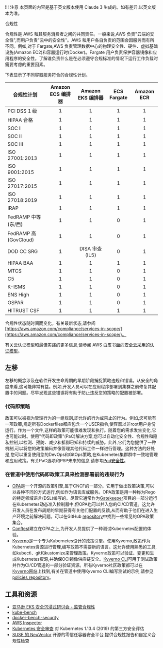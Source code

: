 !!! 注意
    本页面的内容是基于英文版本使用 Claude 3 生成的。如有差异,以英文版本为准。

合规性

合规性是 AWS 和其服务消费者之间的共同责任。一般来说,AWS 负责"云端的安全性",而用户负责"云中的安全性"。AWS 和用户各自负责的范围会因服务而有所不同。例如,对于 Fargate,AWS 负责管理数据中心的物理安全性、硬件、虚拟基础设施(Amazon EC2)和容器运行时(Docker)。Fargate 用户负责保护容器镜像和应用程序的安全性。了解谁负责什么是在必须遵守合规标准的情况下运行工作负载时需要考虑的重要因素。

下表显示了不同容器服务符合的合规性计划。

| 合规性计划 | Amazon ECS 编排器 | Amazon EKS 编排器 | ECS Fargate | Amazon ECR |
| ------------------ |:----------:|:----------:|:-----------:|:----------:|
| PCI DSS 1 级 | 1 | 1 | 1 | 1 |
| HIPAA 合格 | 1 | 1 | 1 | 1 |
| SOC I | 1 | 1 | 1 | 1 |
| SOC II | 1 | 1 | 1 | 1 |
| SOC III | 1 | 1 | 1 | 1 |
| ISO 27001:2013 | 1 | 1 | 1 | 1 |
| ISO 9001:2015 | 1 | 1 | 1 | 1 |
| ISO 27017:2015 | 1 | 1 | 1 | 1 |
| ISO 27018:2019 | 1 | 1 | 1 | 1 |
| IRAP | 1 | 1 | 1 | 1 |
| FedRAMP 中等(东/西) | 1 | 1 | 0 | 1 |
| FedRAMP 高(GovCloud) | 1 | 1 | 0 | 1 |
| DOD CC SRG | 1 | DISA 审查(IL5) | 0 | 1 |
| HIPAA BAA | 1 | 1 | 1 | 1 |
| MTCS | 1 | 1 | 0 | 1 |
| C5 | 1 | 1 | 0 | 1 |
| K-ISMS | 1 | 1 | 0 | 1 |
| ENS High | 1 | 1 | 0 | 1 |
| OSPAR | 1 | 1 | 0 | 1 |
| HITRUST CSF | 1 | 1 | 1 | 1 |

合规性状态随时间而变化。有关最新状态,请参阅 [https://aws.amazon.com/compliance/services-in-scope/](https://aws.amazon.com/compliance/services-in-scope/)。

有关云认证模型和最佳实践的更多信息,请参阅 AWS 白皮书[面向安全云采用的认证模型](https://d1.awsstatic.com/whitepapers/accreditation-models-for-secure-cloud-adoption.pdf)。

## 左移

左移的概念涉及在软件开发生命周期的早期阶段捕捉策略违规和错误。从安全的角度来看,这可能非常有益。例如,开发人员可以在应用程序部署到集群之前修复其配置中的问题。尽早发现这些错误将有助于防止违反您的策略的配置被部署。

### 代码即策略

政策可以被视为管理行为的一组规则,即允许的行为或禁止的行为。例如,您可能有一项政策,规定所有Dockerfiles都应包含一个USER指令,使容器以非root用户身份运行。作为一个文件,这样的政策可能很难发现和执行。随着您的需求发生变化,它也可能过时。使用"代码即政策"(PaC)解决方案,您可以自动化安全性、合规性和隐私控制,以检测、预防、减少和抵御已知和持续的威胁。此外,它们为您提供了一种机制,可以将您的政策编码并像管理其他代码工件一样进行管理。这种方法的好处是,您可以重复使用您的DevOps和GitOps策略,在Kubernetes集群群中一致地管理和应用政策。有关PaC选项和PSP未来的信息,请参考[Pod安全性](https://aws.github.io/aws-eks-best-practices/security/docs/pods/#pod-security)。

### 在管道中使用代码即政策工具来检测部署前的违规行为

- [OPA](https://www.openpolicyagent.org/)是一个开源的政策引擎,属于CNCF的一部分。它用于做出政策决策,可以以各种不同的方式运行,例如作为语言库或服务。OPA政策是用一种称为Rego的特定领域语言(DSL)编写的。尽管它通常作为[Gatekeeper](https://github.com/open-policy-agent/gatekeeper)项目的一部分运行在Kubernetes动态准入控制器中,但OPA也可以并入您的CI/CD管道。这允许开发人员在发布周期的早期获得有关他们配置的反馈,从而有助于他们在进入生产环境之前解决问题。可以在GitHub [repository](https://github.com/aws/aws-eks-best-practices/tree/master/policies/opa)中找到一些常见的OPA政策集合。
- [Conftest](https://github.com/open-policy-agent/conftest)建立在OPA之上,为开发人员提供了一种测试Kubernetes配置的体验。
- [Kyverno](https://kyverno.io/)是一个专为Kubernetes设计的政策引擎。使用Kyverno,政策作为Kubernetes资源进行管理,编写政策不需要新的语言。这允许使用熟悉的工具,如kubectl、git和kustomize来管理政策。Kyverno政策可以验证、变更和生成Kubernetes资源,并确保OCI镜像供应链安全。[Kyverno CLI](https://kyverno.io/docs/kyverno-cli/)可用于测试政策并作为CI/CD管道的一部分验证资源。所有Kyverno社区政策都可以在[Kyverno网站](https://kyverno.io/policies/)上找到,有关在管道中使用Kyverno CLI编写测试的示例,请参见[policies repository](https://github.com/kyverno/policies)。

## 工具和资源
- [亚马逊 EKS 安全沉浸式研讨会 - 监管合规性](https://catalog.workshops.aws/eks-security-immersionday/en-US/10-regulatory-compliance)
- [kube-bench](https://github.com/aquasecurity/kube-bench)
- [docker-bench-security](https://github.com/docker/docker-bench-security)
- [AWS Inspector](https://aws.amazon.com/inspector/)
- [Kubernetes 安全审查](https://github.com/kubernetes/community/blob/master/sig-security/security-audit-2019/findings/Kubernetes%20Final%20Report.pdf) 对 Kubernetes 1.13.4 (2019) 的第三方安全评估
- [SUSE 的 NeuVector](https://www.suse.com/neuvector/) 开源的零信任容器安全平台,提供合规性报告和自定义合规性检查
